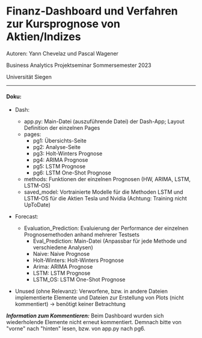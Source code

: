 # Finanz-Dashboard und Verfahren zur Kursprognose von Aktien/Indizes

Autoren: Yann Chevelaz und Pascal Wagener

Business Analytics Projektseminar Sommersemester 2023

Universität Siegen

---

#### Doku:
* Dash:
  * app.py: Main-Datei (auszuführende Datei) der Dash-App; Layout Definition der einzelnen Pages
  * pages:
    * pg1: Übersichts-Seite
    * pg2: Analyse-Seite
    * pg3: Holt-Winters Prognose
    * pg4: ARIMA Prognose
    * pg5: LSTM Prognose
    * pg6: LSTM One-Shot Prognose
  * methods: Funktionen der einzelnen Prognosen (HW, ARIMA, LSTM, LSTM-OS)
  * saved_model: Vortrainierte Modelle für die Methoden LSTM und LSTM-OS für die Aktien Tesla und Nvidia (Achtung: Training nicht UpToDate)

* Forecast:
  * Evaluation_Prediction: Evaluierung der Performance der einzelnen Prognosemethoden anhand mehrerer Testsets
    * Eval_Prediction: Main-Datei (Anpassbar für jede Methode und verschiedene Analysen)
    * Naive: Naive Prognose
    * Holt-Winters: Holt-Winters Prognose
    * Arima: ARIMA Prognose
    * LSTM: LSTM Prognose
    * LSTM_OS: LSTM One-Shot Prognose

* Unused (ohne Relevanz): Verworfene, bzw. in andere Dateien implementierte Elemente und Dateien zur Erstellung von Plots (nicht kommentiert) -> benötigt keiner Betrachtung

***Information zum Kommentieren:*** Beim Dashboard wurden sich wiederholende Elemente nicht erneut kommentiert. Demnach bitte von "vorne" nach "hinten" lesen, bzw. von app.py nach pg6.
